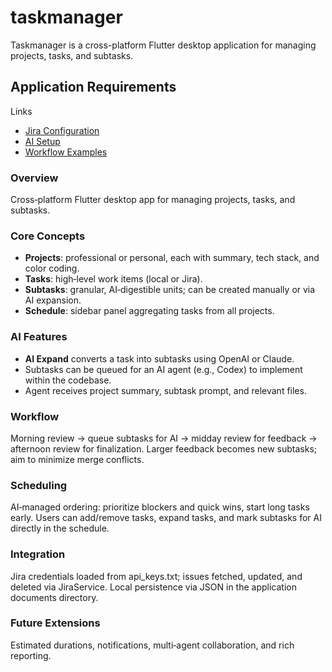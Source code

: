 # taskmanager

Taskmanager is a cross-platform Flutter desktop application for managing projects, tasks, and subtasks.

## Application Requirements

Links

- [Jira Configuration](docs/jira-configuration.md)
- [AI Setup](docs/ai-setup.md)
- [Workflow Examples](docs/workflow-examples.md)

### Overview

Cross‑platform Flutter desktop app for managing projects, tasks, and subtasks.

### Core Concepts

- **Projects**: professional or personal, each with summary, tech stack, and color coding.
- **Tasks**: high‑level work items (local or Jira).
- **Subtasks**: granular, AI‑digestible units; can be created manually or via AI expansion.
- **Schedule**: sidebar panel aggregating tasks from all projects.

### AI Features

- **AI Expand** converts a task into subtasks using OpenAI or Claude.
- Subtasks can be queued for an AI agent (e.g., Codex) to implement within the codebase.
- Agent receives project summary, subtask prompt, and relevant files.

### Workflow

Morning review → queue subtasks for AI → midday review for feedback → afternoon review for finalization.
Larger feedback becomes new subtasks; aim to minimize merge conflicts.

### Scheduling

AI‑managed ordering: prioritize blockers and quick wins, start long tasks early.
Users can add/remove tasks, expand tasks, and mark subtasks for AI directly in the schedule.

### Integration

Jira credentials loaded from api_keys.txt; issues fetched, updated, and deleted via JiraService.
Local persistence via JSON in the application documents directory.

### Future Extensions

Estimated durations, notifications, multi‑agent collaboration, and rich reporting.
